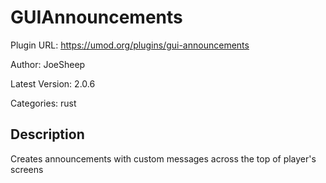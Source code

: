 # GUIAnnouncements

Plugin URL: https://umod.org/plugins/gui-announcements

Author: JoeSheep

Latest Version: 2.0.6

Categories: rust

## Description

Creates announcements with custom messages across the top of player's screens

